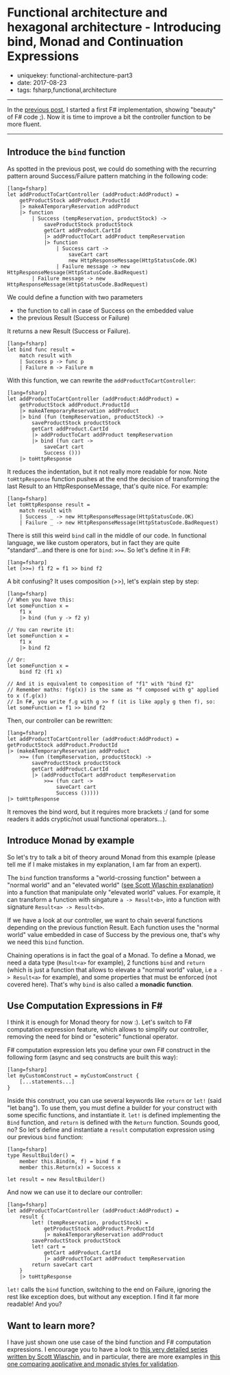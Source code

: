 Functional architecture and hexagonal architecture - Introducing bind, Monad and Continuation Expressions 
=============================================================================================

- uniquekey: functional-architecture-part3
- date: 2017-08-23
- tags: fsharp,functional,architecture

-----------------

In the [previous post](http://www.devcrafting.com/en/blog/2017/06-functional-architecture-part2/), I started a first F# implementation, showing "beauty" of F# code ;). Now it is time to improve a bit the controller function to be more fluent.

-----------------

## Introduce the `bind` function

As spotted in the previous post, we could do something with the recurring pattern around Success/Failure pattern matching in the following code:

    [lang=fsharp]
    let addProductToCartController (addProduct:AddProduct) =
        getProductStock addProduct.ProductId
        |> makeATemporaryReservation addProduct
        |> function 
            | Success (tempReservation, productStock) -> 
                saveProductStock productStock
                getCart addProduct.CartId
                |> addProductToCart addProduct tempReservation
                |> function
                    | Success cart -> 
                        saveCart cart
                        new HttpResponseMessage(HttpStatusCode.OK)
                    | Failure message -> new HttpResponseMessage(HttpStatusCode.BadRequest)
            | Failure message -> new HttpResponseMessage(HttpStatusCode.BadRequest)

We could define a function with two parameters

* the function to call in case of Success on the embedded value
* the previous Result (Success or Failure)

It returns a new Result (Success or Failure).

    [lang=fsharp]
    let bind func result =
        match result with
        | Success p -> func p
        | Failure m -> Failure m

With this function, we can rewrite the `addProductToCartController`:

    [lang=fsharp]
    let addProductToCartController (addProduct:AddProduct) =
        getProductStock addProduct.ProductId
        |> makeATemporaryReservation addProduct
        |> bind (fun (tempReservation, productStock) -> 
            saveProductStock productStock
            getCart addProduct.CartId
            |> addProductToCart addProduct tempReservation
            |> bind (fun cart -> 
                saveCart cart
                Success ()))
        |> toHttpResponse

It reduces the indentation, but it not really more readable for now. Note `toHttpResponse` function pushes at the end the decision of transforming the last Result to an HttpResponseMessage, that's quite nice. For example:

    [lang=fsharp]
    let toHttpResponse result =
        match result with
        | Success _ -> new HttpResponseMessage(HttpStatusCode.OK)
        | Failure _ -> new HttpResponseMessage(HttpStatusCode.BadRequest)

There is still this weird `bind` call in the middle of our code. In functional language, we like custom operators, but in fact they are quite "standard"...and there is one for `bind`: `>>=`. So let's define it in F#:

    [lang=fsharp]
    let (>>=) f1 f2 = f1 >> bind f2

A bit confusing? It uses composition (>>), let's explain step by step:

    [lang=fsharp]
    // When you have this:
    let someFunction x =
        f1 x
        |> bind (fun y -> f2 y)
    
    // You can rewrite it:
    let someFunction x =
        f1 x
        |> bind f2

    // Or:
    let someFunction x =
        bind f2 (f1 x)

    // And it is equivalent to composition of "f1" with "bind f2"
    // Remember maths: f(g(x)) is the same as "f composed with g" applied to x (f.g(x))
    // In F#, you write f.g with g >> f (it is like apply g then f), so:
    let someFunction = f1 >> bind f2

Then, our controller can be rewritten:

    [lang=fsharp]
    let addProductToCartController (addProduct:AddProduct) =
    getProductStock addProduct.ProductId
    |> (makeATemporaryReservation addProduct
        >>= (fun (tempReservation, productStock) -> 
            saveProductStock productStock
            getCart addProduct.CartId
            |> (addProductToCart addProduct tempReservation
                >>= (fun cart -> 
                    saveCart cart
                    Success ()))))
    |> toHttpResponse

It removes the bind word, but it requires more brackets :/ (and for some readers it adds cryptic/not usual functional operators...).

## Introduce Monad by example

So let's try to talk a bit of theory around Monad from this example (please tell me if I make mistakes in my explanation, I am far from an expert).

The `bind` function transforms a "world-crossing function" between a "normal world" and an "elevated world" ([see Scott Wlaschin explanation](https://fsharpforfunandprofit.com/posts/elevated-world/#series-toc)) into a function that manipulate only "elevated world" values. For example, it can transform a function with singature `a -> Result<b>`, into a function with signature `Result<a> -> Result<b>`.

If we have a look at our controller, we want to chain several functions depending on the previous function Result. Each function uses the "normal world" value embedded in case of Success by the previous one, that's why we need this `bind` function.

Chaining operations is in fact the goal of a Monad. To define a Monad, we need a data type (`Result<a>` for example), 2 functions `bind` and `return` (which is just a function that allows to elevate a "normal world" value, i.e `a -> Result<a>` for example), and some properties that must be enforced (not covered here). That's why `bind` is also called a **monadic function**.

## Use Computation Expressions in F#

I think it is enough for Monad theory for now :). Let's switch to F# computation expression feature, which allows to simplify our controller, removing the need for bind or "esoteric" functional operator.

F# computation expression lets you define your own F# construct in the following form (async and seq constructs are built this way):

    [lang=fsharp]
    let myCustomConstruct = myCustomConstruct {
        [...statements...]
    }

Inside this construct, you can use several keywords like `return` or `let!` (said "let bang"). To use them, you must define a builder for your construct with some specific functions, and instantiate it. `let!` is defined implementing the `Bind` function, and `return` is defined with the `Return` function. Sounds good, no? So let's define and instantiate a `result` computation expression using our previous `bind` function:

    [lang=fsharp]
    type ResultBuilder() =
        member this.Bind(m, f) = bind f m
        member this.Return(x) = Success x

    let result = new ResultBuilder()

And now we can use it to declare our controller:

    [lang=fsharp]
    let addProductToCartController (addProduct:AddProduct) =
        result {
            let! (tempReservation, productStock) = 
                getProductStock addProduct.ProductId
                |> makeATemporaryReservation addProduct
            saveProductStock productStock
            let! cart = 
                getCart addProduct.CartId
                |> addProductToCart addProduct tempReservation
            return saveCart cart
        }
        |> toHttpResponse

`let!` calls the `bind` function, switching to the end on Failure, ignoring the rest like exception does, but without any exception.
I find it far more readable! And you?

## Want to learn more?

I have just shown one use case of the bind function and F# computation expressions. I encourage you to have a look to [this very detailed series written by Scott Wlaschin](https://fsharpforfunandprofit.com/posts/elevated-world/#series-toc), and in particular, there are more examples in [this one comparing applicative and monadic styles for validation](https://fsharpforfunandprofit.com/posts/elevated-world-3/).
